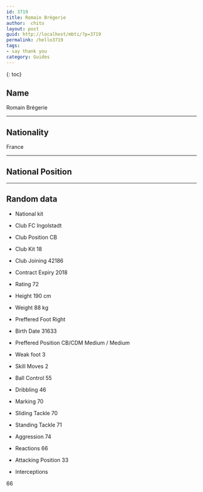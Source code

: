 ```yaml
---
id: 3719
title: Romain Brégerie
author:  chito 
layout: post
guid: http://localhost/mbti/?p=3719
permalink: /hello3719
tags:
- say thank you
category: Guides
---
```



{: toc}


## Name  
Romain Brégerie 

* * *

## Nationality  
France 

* * *

## National Position 

* * *

## Random data 

  * National kit 
  * Club 
FC Ingolstadt 

  * Club Position 
CB 

  * Club Kit 
18 

  * Club Joining 
42186 

  * Contract Expiry 
2018 

  * Rating 
72 

  * Height 
190 cm 

  * Weight 
88 kg 

  * Preffered Foot 
Right 

  * Birth Date 
31633 

  * Preffered Position 
CB/CDM Medium / Medium 

  * Weak foot 
3 

  * Skill Moves 
2 

  * Ball Control 
55 

  * Dribbling 
46 

  * Marking 
70 

  * Sliding Tackle 
70 

  * Standing Tackle 
71 

  * Aggression 
74 

  * Reactions 
66 

  * Attacking Position 
33 

  * Interceptions 

66</ul>